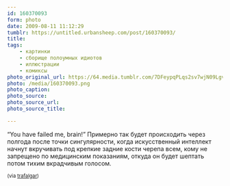 ```yaml
---
id: 160370093
form: photo
date: 2009-08-11 11:12:29
tumblr: https://untitled.urbansheep.com/post/160370093/
title:
tags:
    - картинки
    - сборище полоумных идиотов
    - иллюстрации
    - комиксы
photo_original_url: https://64.media.tumblr.com/7DFeypqPLqs2sv7wjN09Lgvqo1_1280.png
photo: /media/160370093.png
photo_caption: 
photo_source:
photo_source_url:
photo_source_title:

---
```


<p>“You have failed me, brain!” Примерно так будет происходить через полгода после точки сингулярности, когда искусственный интеллект начнут вкручивать под крепкие задние кости черепа всем, кому не запрещено по медицинским показаниям, откуда он будет шептать потом тихим вкрадчивым голосом.</p>

<p><small>(via <a href="http://trafalgar.tumblr.com/post/156635139">trafalgar</a>)</small></p>
